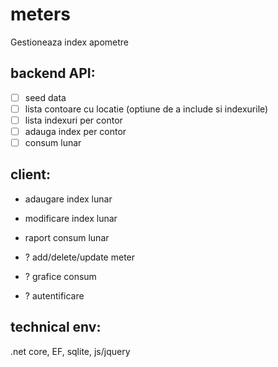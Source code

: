 # meters
Gestioneaza index apometre

## backend API:
- [ ] seed data
- [ ] lista contoare cu locatie (optiune de a include si indexurile)
- [ ] lista indexuri per contor
- [ ] adauga index per contor
- [ ] consum lunar

## client:
- adaugare index lunar
- modificare index lunar
- raport consum lunar

- ? add/delete/update meter
- ? grafice consum 
- ? autentificare

## technical env:
.net core, EF, sqlite, js/jquery
